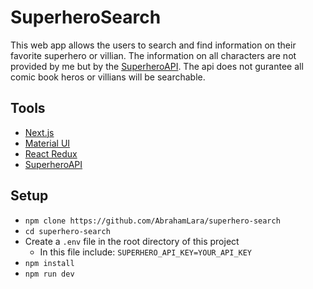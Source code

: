 # SuperheroSearch

This web app allows the users to search and find information on their favorite superhero or villian. The information on all characters are not provided by me but by the [SuperheroAPI](https://superheroapi.com/index.html). The api does not gurantee all comic book heros or villians will be searchable.

## Tools

- [Next.js](https://nextjs.org/)
- [Material UI](https://material-ui.com/)
- [React Redux](https://react-redux.js.org/)
- [SuperheroAPI](https://superheroapi.com/index.html)

## Setup

- `npm clone https://github.com/AbrahamLara/superhero-search`
- `cd superhero-search`
- Create a `.env` file in the root directory of this project
  - In this file include: `SUPERHERO_API_KEY=YOUR_API_KEY`
- `npm install`
- `npm run dev`
